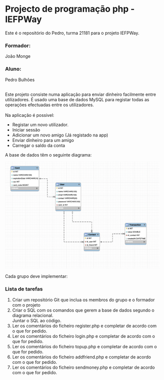 
<h1>Projecto de programação php - IEFPWay</h1>

Este é o repositório do Pedro, 
turma 21181 para o projeto IEFPWay.

<h3>Formador:</h3>
João Monge <br>

<h3>Aluno:</h3>
Pedro Bulhões <br>

<br>

<p> Este projeto consiste numa aplicação para enviar dinheiro facilmente entre utilizadores.
É usado uma base de dados MySQL para registar todas as operações efectuadas entre os utilizadores.
<br><br>Na aplicação é possivel: <br>
<ul>
<li> Registar um novo utilizador.</li> 
<li> Iniciar sessão </li> 
<li> Adicionar um novo amigo (Já registado na app)</li>
<li> Enviar dinheiro para um amigo </li> 
<li> Carregar o saldo da conta </li>
</ul>

<p> A base de dados têm o seguinte diagrama: </p>
<img src="diagramaRelacional.png">

<p> Cada grupo deve implementar:</p>
<h3>Lista de tarefas</h3>
<ol>
<li> Criar um repositório Git que inclua os membros do grupo e o formador com o projeto
</li>
<li> Criar o SQL com os comandos que gerem a base de dados segundo o diagrama relacional.
<br>Juntar o SQL ao código.
</li>
<li> Ler os comentários do ficheiro register.php e completar de acordo com o que for pedido.
</li>
<li> Ler os comentários do ficheiro login.php e completar de acordo com o que for pedido.
</li>
<li> Ler os comentários do ficheiro topup.php e completar de acordo com o que for pedido.
</li>
<li> Ler os comentários do ficheiro addfriend.php e completar de acordo com o que for pedido.
</li>
<li> Ler os comentários do ficheiro sendmoney.php e completar de acordo com o que for pedido.
</li>


</ol>